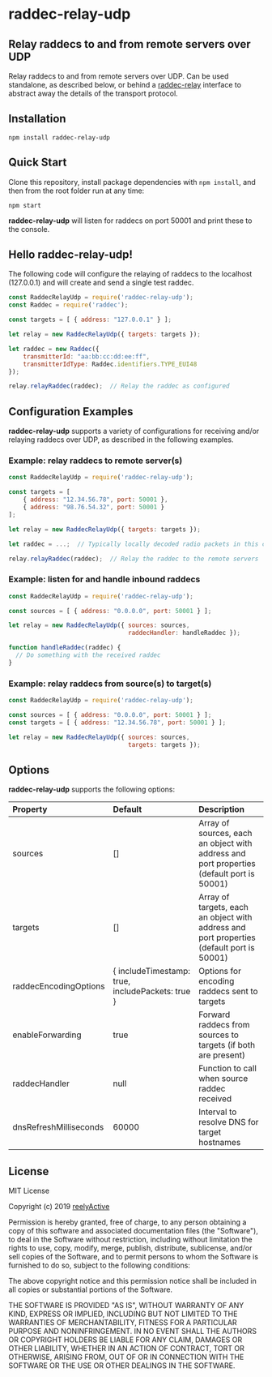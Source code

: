 raddec-relay-udp
================


Relay raddecs to and from remote servers over UDP
-------------------------------------------------

Relay raddecs to and from remote servers over UDP.  Can be used standalone, as described below, or behind a [raddec-relay](https://github.com/reelyactive/raddec-relay) interface to abstract away the details of the transport protocol.


Installation
------------

    npm install raddec-relay-udp


Quick Start
-----------

Clone this repository, install package dependencies with `npm install`, and then from the root folder run at any time:

    npm start

__raddec-relay-udp__ will listen for raddecs on port 50001 and print these to the console.


Hello raddec-relay-udp!
-----------------------

The following code will configure the relaying of raddecs to the localhost (127.0.0.1) and will create and send a single test raddec.

```javascript
const RaddecRelayUdp = require('raddec-relay-udp');
const Raddec = require('raddec');

const targets = [ { address: "127.0.0.1" } ];

let relay = new RaddecRelayUdp({ targets: targets });

let raddec = new Raddec({
    transmitterId: "aa:bb:cc:dd:ee:ff",
    transmitterIdType: Raddec.identifiers.TYPE_EUI48
});

relay.relayRaddec(raddec);  // Relay the raddec as configured
```


Configuration Examples
----------------------

__raddec-relay-udp__ supports a variety of configurations for receiving and/or relaying raddecs over UDP, as described in the following examples.

### Example: relay raddecs to remote server(s)

```javascript
const RaddecRelayUdp = require('raddec-relay-udp');

const targets = [
    { address: "12.34.56.78", port: 50001 },
    { address: "98.76.54.32", port: 50001 }
];

let relay = new RaddecRelayUdp({ targets: targets });

let raddec = ...;  // Typically locally decoded radio packets in this case

relay.relayRaddec(raddec);  // Relay the raddec to the remote servers
```

### Example: listen for and handle inbound raddecs

```javascript
const RaddecRelayUdp = require('raddec-relay-udp');

const sources = [ { address: "0.0.0.0", port: 50001 } ];

let relay = new RaddecRelayUdp({ sources: sources,
                                 raddecHandler: handleRaddec });

function handleRaddec(raddec) {
  // Do something with the received raddec
}
```

### Example: relay raddecs from source(s) to target(s)

```javascript
const RaddecRelayUdp = require('raddec-relay-udp');

const sources = [ { address: "0.0.0.0", port: 50001 } ];
const targets = [ { address: "12.34.56.78", port: 50001 } ];

let relay = new RaddecRelayUdp({ sources: sources,
                                 targets: targets });
```


Options
-------

__raddec-relay-udp__ supports the following options:

| Property               | Default | Description                            | 
|:-----------------------|:--------|:---------------------------------------|
| sources                | []      | Array of sources, each an object with address and port properties (default port is 50001) |
| targets                | []      | Array of targets, each an object with address and port properties (default port is 50001) |
| raddecEncodingOptions  | { includeTimestamp: true, includePackets: true } | Options for encoding raddecs sent to targets |
| enableForwarding       | true    | Forward raddecs from sources to targets (if both are present) |
| raddecHandler          | null    | Function to call when source raddec received |
| dnsRefreshMilliseconds | 60000   | Interval to resolve DNS for target hostnames |


License
-------

MIT License

Copyright (c) 2019 [reelyActive](https://www.reelyactive.com)

Permission is hereby granted, free of charge, to any person obtaining a copy of this software and associated documentation files (the "Software"), to deal in the Software without restriction, including without limitation the rights to use, copy, modify, merge, publish, distribute, sublicense, and/or sell copies of the Software, and to permit persons to whom the Software is furnished to do so, subject to the following conditions:

The above copyright notice and this permission notice shall be included in all copies or substantial portions of the Software.

THE SOFTWARE IS PROVIDED "AS IS", WITHOUT WARRANTY OF ANY KIND, EXPRESS OR 
IMPLIED, INCLUDING BUT NOT LIMITED TO THE WARRANTIES OF MERCHANTABILITY, 
FITNESS FOR A PARTICULAR PURPOSE AND NONINFRINGEMENT. IN NO EVENT SHALL THE 
AUTHORS OR COPYRIGHT HOLDERS BE LIABLE FOR ANY CLAIM, DAMAGES OR OTHER 
LIABILITY, WHETHER IN AN ACTION OF CONTRACT, TORT OR OTHERWISE, ARISING FROM, 
OUT OF OR IN CONNECTION WITH THE SOFTWARE OR THE USE OR OTHER DEALINGS IN 
THE SOFTWARE.

